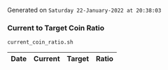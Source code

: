Generated on `Saturday 22-January-2022 at 20:38:03`

### Current to Target Coin Ratio
`current_coin_ratio.sh`

Date|Current|Target|Ratio
---|---|---|---
